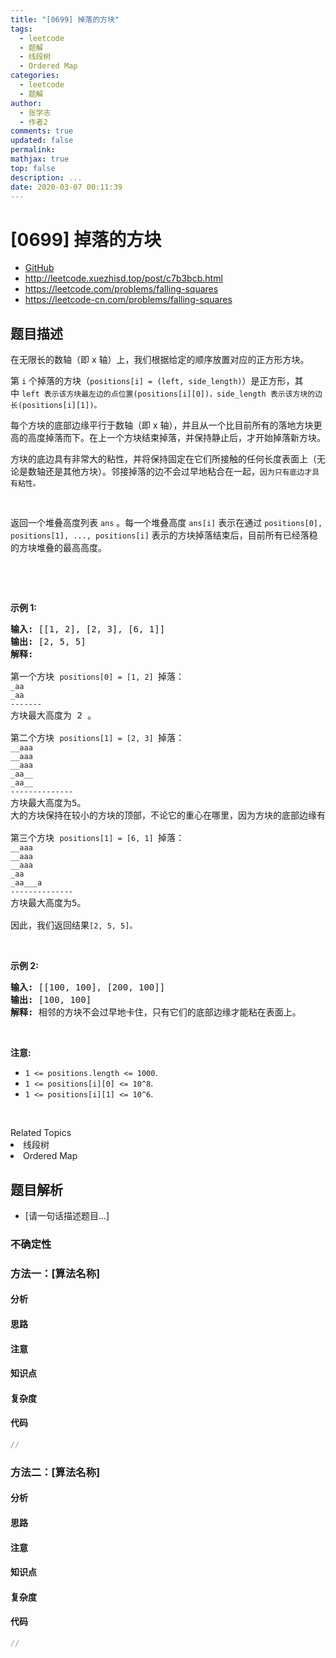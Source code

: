 ```yaml
---
title: "[0699] 掉落的方块"
tags:
  - leetcode
  - 题解
  - 线段树
  - Ordered Map
categories:
  - leetcode
  - 题解
author:
  - 张学志
  - 作者2
comments: true
updated: false
permalink:
mathjax: true
top: false
description: ...
date: 2020-03-07 00:11:39
---
```



# [0699] 掉落的方块
* [GitHub](https://github.com/algoboy101/LeetCodeCrowdsource/tree/master/_posts/QA/%5B0699%5D%20%E6%8E%89%E8%90%BD%E7%9A%84%E6%96%B9%E5%9D%97.md)
* http://leetcode.xuezhisd.top/post/c7b3bcb.html
* https://leetcode.com/problems/falling-squares
* https://leetcode-cn.com/problems/falling-squares


## 题目描述

<p>在无限长的数轴（即 x 轴）上，我们根据给定的顺序放置对应的正方形方块。</p>

<p>第 <code>i</code> 个掉落的方块（<code>positions[i] = (left, side_length)</code>）是正方形，其中&nbsp;<code>left 表示该方块最左边的点位置(positions[i][0])，side_length 表示该方块的边长(positions[i][1])。</code></p>

<p>每个方块的底部边缘平行于数轴（即 x 轴），并且从一个比目前所有的落地方块更高的高度掉落而下。在上一个方块结束掉落，并保持静止后，才开始掉落新方块。</p>

<p>方块的底边具有非常大的粘性，并将保持固定在它们所接触的任何长度表面上（无论是数轴还是其他方块）。邻接掉落的边不会过早地粘合在一起，<code>因为只有底边才具有粘性。</code></p>

<p>&nbsp;</p>

<p>返回一个堆叠高度列表&nbsp;<code>ans</code> 。每一个堆叠高度&nbsp;<code>ans[i]</code>&nbsp;表示在通过&nbsp;<code>positions[0], positions[1], ..., positions[i]</code>&nbsp;表示的方块掉落结束后，目前所有已经落稳的方块堆叠的最高高度。</p>

<p>&nbsp;</p>

<p>&nbsp;</p>

<p><strong>示例 1:</strong></p>

<pre><strong>输入:</strong> [[1, 2], [2, 3], [6, 1]]
<strong>输出:</strong> [2, 5, 5]
<strong>解释:

</strong>第一个方块 <code>positions[0] = [1, 2] </code>掉落：
<code>_aa
_aa
-------
</code>方块最大高度为 2 。

第二个方块 <code>positions[1] = [2, 3] </code>掉落：
<code>__aaa
__aaa
__aaa
_aa__
_aa__
--------------
</code>方块最大高度为5。
大的方块保持在较小的方块的顶部，不论它的重心在哪里，因为方块的底部边缘有非常大的粘性。

第三个方块 <code>positions[1] = [6, 1] </code>掉落：
<code>__aaa
__aaa
__aaa
_aa
_aa___a
-------------- 
</code>方块最大高度为5。

因此，我们返回结果<code>[2, 5, 5]。</code>
</pre>

<p>&nbsp;</p>

<p><strong>示例 2:</strong></p>

<pre><strong>输入:</strong> [[100, 100], [200, 100]]
<strong>输出:</strong> [100, 100]
<strong>解释:</strong> 相邻的方块不会过早地卡住，只有它们的底部边缘才能粘在表面上。
</pre>

<p>&nbsp;</p>

<p><strong>注意:</strong></p>

<ul>
	<li><code>1 &lt;= positions.length &lt;= 1000</code>.</li>
	<li><code>1 &lt;= positions[i][0] &lt;= 10^8</code>.</li>
	<li><code>1 &lt;= positions[i][1] &lt;= 10^6</code>.</li>
</ul>

<p>&nbsp;</p>
<div><div>Related Topics</div><div><li>线段树</li><li>Ordered Map</li></div></div>


## 题目解析
* [请一句话描述题目...]

### 不确定性


### 方法一：[算法名称]

#### 分析

#### 思路

#### 注意

#### 知识点

#### 复杂度

#### 代码

```cpp
//
```


### 方法二：[算法名称]

#### 分析

#### 思路

#### 注意

#### 知识点

#### 复杂度

#### 代码

```cpp
//
```


